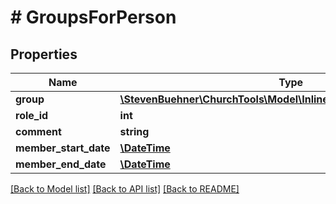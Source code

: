 # # GroupsForPerson

## Properties

Name | Type | Description | Notes
------------ | ------------- | ------------- | -------------
**group** | [**\StevenBuehner\ChurchTools\Model\InlineResponse20044DataGroup**](InlineResponse20044DataGroup.md) |  | [optional]
**role_id** | **int** |  | [optional]
**comment** | **string** |  | [optional]
**member_start_date** | [**\DateTime**](\DateTime.md) |  | [optional]
**member_end_date** | [**\DateTime**](\DateTime.md) |  | [optional]

[[Back to Model list]](../../README.md#models) [[Back to API list]](../../README.md#endpoints) [[Back to README]](../../README.md)

